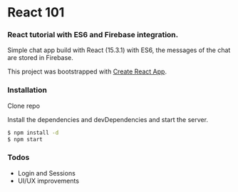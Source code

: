 # React 101

### React tutorial with ES6 and Firebase integration.
Simple chat app build with React (15.3.1) with ES6, the messages of the chat are stored in Firebase.

This project was bootstrapped with [Create React App](https://github.com/facebookincubator/create-react-app).


### Installation

Clone repo

Install the dependencies and devDependencies and start the server.

```sh
$ npm install -d
$ npm start
```

### Todos

 - Login and Sessions
 - UI/UX improvements
